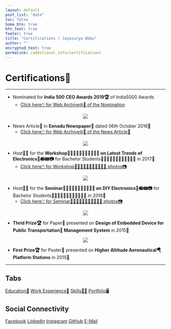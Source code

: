 ```yaml
---
layout: default
post_list: "date"
toc: false
home_btn: true
btn_text: true
footer: true
title: "Certifications | Jayasurya Obbu"
author: ""
encrypted_text: true
permalink: /additional_info/certifications
---
```


# **Certifications📜**

***
* Nominated for **India 500 CEO Awards 2019🏆** of India5000 Awards
    * [Click here🖱️ for Web Archive🌐📂 of the Nomination](https://www.india5000.com/nomination/jayasurya-obbu)
<center><a href="{{site.url}}{{site.baseurl}}{{site.assets_path}}/img/india5000_nomination_certificate.jpg"><img src="{{site.url}}{{site.baseurl}}{{site.assets_path}}/img/india5000_nomination_certificate_thumbnail.jpg"/></a></center>

* News Article📰 in **Eenadu Newspaper📰** dated 06th October 2016📅
    * [Click here🖱️ for Web Archive🌐📂 of the News Article📰](https://web.archive.org/web/20161006082207/http:/www.eenadu.net/district/inner.aspx?dsname=Nellore&info=nlr-sty5)
<center><a href="{{site.url}}{{site.baseurl}}{{site.assets_path}}/img/eenadu_news_article.jpeg"><img src="{{site.url}}{{site.baseurl}}{{site.assets_path}}/img/eenadu_news_article_thumbnail.jpeg"/></a></center>

* Host🤵🎤 for the **Workshop🧑🏼‍🤝‍🧑🏼🎤🧑🏼‍🤝‍🧑🏼 on Latest Trends of Electronics📱📻📟📷** for Bachelor Students👨🏻‍🎓👩🏻‍🎓👨🏻‍🎓👩🏻‍🎓 in 2017📅
	* [Click here🖱️ for Workshop🧑🏼‍🤝‍🧑🏼🎤🧑🏼‍🤝‍🧑🏼 photos📷](https://drive.google.com/open?id=0B2ZNynV4sgFPRTJBOURrN2xwMWM)
<center><a href="{{site.url}}{{site.baseurl}}{{site.assets_path}}/img/latest_trends_of_electronics.JPG"><img src="{{site.url}}{{site.baseurl}}{{site.assets_path}}/img/latest_trends_of_electronics_thumbnail.jpg"/></a></center>

* Host🤵🎤 for the **Seminar🧑🏼‍🤝‍🧑🏼🎤🧑🏼‍🤝‍🧑🏼 on DIY Electronics📱📻📟📷** for Bachelor Students👨🏻‍🎓👩🏻‍🎓👨🏻‍🎓👩🏻‍🎓 in 2016📅
	* [Click here🖱️ for Seminar🧑🏼‍🤝‍🧑🏼🎤🧑🏼‍🤝‍🧑🏼 photos📷](https://drive.google.com/open?id=0B2ZNynV4sgFPLXNjMHU1SldRbms)
<center><a href="{{site.url}}{{site.baseurl}}{{site.assets_path}}/img/diy_electronics.JPG"><img src="{{site.url}}{{site.baseurl}}{{site.assets_path}}/img/diy_electronics_thumbnail.jpg"/></a></center>

* **Thrid Prize🏆** for Paper📃 presented on **Design of Embedded Device for Public Transportation🚌 Management System** in 2015📅
<center><a href="{{site.url}}{{site.baseurl}}{{site.assets_path}}/img/technoquest.jpg"><img src="{{site.url}}{{site.baseurl}}{{site.assets_path}}/img/technoquest_thumbnail.jpg"/></a></center>

* **First Prize🏆** for Poster📝 presented on **Higher Altitude Aeronautical🪂 Platform Stations** in 2015📅 

***
## Tabs

[Education📖](education.md) [Work Experience💼](work-experience.md) [Skills🤹🏼](skills.md) [Portfolio🖥️](portfolio.md)

## Social Connectivity

[Facebook](https://www.facebook.com/jayasurya.obbu/) [LinkedIn](https://www.linkedin.com/in/jayasurya-obbu/) [Instagram](https://www.instagram.com/mr__circuit/) [GitHub](https://github.com/mr-circuit) [E-Mail]( mailto:hello@jayasurya.me) 